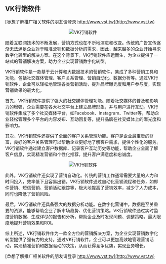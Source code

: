 ## **VK行销软件**

[😍想了解推广相关软件的朋友请登录 http://www.vst.tw](http://www.vst.tw)

 <center><img src="https://vst.tw/MP4/tuiguang/png/8.png" alt="VK行销软件"></center>

随着互联网技术的不断发展，营销方式也在不断地演进和改变。传统的广告宣传逐渐无法满足企业对于精准营销和数据分析的需求，因此，越来越多的企业开始寻求数字化转型的解决方案。在这个背景下，VK行销软件应运而生，为企业提供了一站式的营销解决方案，助力企业实现营销数字化转型。

VK行销软件是一款基于云计算和大数据技术的营销软件，集成了多种营销工具和功能，包括社交媒体管理、客户关系管理、营销自动化、数据分析等。通过VK行销软件，企业可以轻松地管理各类营销活动，提升品牌曝光度和用户参与度，实现营销效果的最大化。

首先，VK行销软件提供了强大的社交媒体管理功能。随着社交媒体的普及和影响力的增强，企业需要在各大社交平台上建立品牌形象，并与用户进行互动。VK行销软件集成了多个社交媒体平台，如Facebook、Instagram、Twitter等，帮助企业轻松管理多个平台的内容发布、互动回复等，提升品牌在社交媒体上的曝光度和影响力。

其次，VK行销软件还提供了全面的客户关系管理功能。客户是企业最宝贵的财富，良好的客户关系管理可以帮助企业更好地了解客户需求，提供个性化的服务。VK行销软件通过建立客户数据库、记录客户互动历史等功能，帮助企业全面了解客户信息，实现精准营销和个性化推荐，提升客户满意度和忠诚度。

 <center><img src="https://vst.tw/MP4/tuiguang/png/4.png" alt="VK行销软件"></center>

此外，VK行销软件还实现了营销自动化。传统的营销工作通常需要大量的人力和时间投入，效率低下且容易出错。VK行销软件通过自动化营销流程和任务，如邮件营销、短信营销、营销活动跟踪等，极大地提高了营销效率，减少了人力成本，同时也降低了营销风险。

最后，VK行销软件还具备强大的数据分析功能。在数字化营销中，数据是至关重要的资源，能够帮助企业了解市场趋势、优化营销策略。VK行销软件通过实时监控营销数据、生成详尽的报告和分析，帮助企业及时发现问题、调整策略，最大限度地提升营销效果和ROI。

综上所述，VK行销软件作为一款全方位的营销解决方案，为企业实现营销数字化转型提供了强有力的支持。通过VK行销软件，企业可以更加高效地管理营销活动，实现精准营销和数据驱动的决策，从而获得竞争优势，实现业务增长。

[😍想了解推广相关软件的朋友请登录 http://www.vst.tw](http://www.vst.tw)



